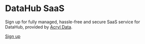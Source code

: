 # DataHub SaaS

Sign up for fully managed, hassle-free and secure SaaS service for DataHub, provided by [Acryl Data](https://www.acryl.io/).

<p>
<a
    className='button button--primary button--lg'
    href="https://share.hsforms.com/1X48xpOymQh6ZnV2QSoY5hA8nx3h">
    Sign up
</a>
</p>

